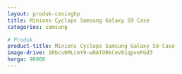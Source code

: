 ```yaml
---
layout: produk-casinghp
title: Minions Cyclops Samsung Galaxy S9 Case
categories: samsung

# Produk
product-title: Minions Cyclops Samsung Galaxy S9 Case
image-drive: 1Rbcu0MLcmY9-w0AfORkCeV81qpveFGd3
harga: 90000
---
```

